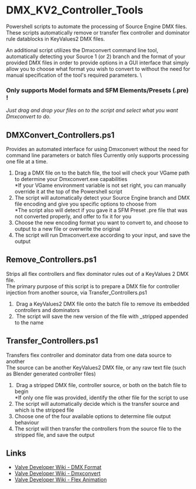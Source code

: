 # DMX_KV2_Controller_Tools
Powershell scripts to automate the processing of Source Engine DMX files. \
These scripts automatically remove or transfer flex controller and dominator rule datablocks in KeyValues2 DMX files.

An additional script utilizes the Dmxconvert command line tool, automatically detecting your Source 1 (or 2) branch and the format of your provided DMX files in order to provide options in a GUI interface that simply allow you to choose what format you wish to convert to without the need for manual specification of the tool's required parameters. \

### Only supports Model formats and SFM Elements/Presets (.pre) !

*Just drag and drop your files on to the script and select what you want Dmxconvert to do.*

## DMXConvert_Controllers.ps1
Provides an automated interface for using Dmxconvert without the need for command line parameters or batch files
Currently only supports processing one file at a time.

1. Drag a DMX file on to the batch file, the tool will check your VGame path to determine your Dmxconvert.exe capabilities \
   *If your VGame environment variable is not set right, you can manually override it at the top of the Powershell script
2. The script will automatically detect your Source Engine branch and DMX file encoding and give you specific options to choose from \
   *The script also will detect if you gave it a SFM Preset .pre file that was not converted properly, and offer to fix it for you
3. Choose the new encoding format you want to convert to, and choose to output to a new file or overwrite the original
4. The script will run Dmxconvert.exe according to your input, and save the output

## Remove_Controllers.ps1
Strips all flex controllers and flex dominator rules out of a KeyValues 2 DMX file. \
The primary purpose of this script is to prepare a DMX file for controller injection from another source, via Transfer_Controllers.ps1

1.  Drag a KeyValues2 DMX file onto the batch file to remove its embedded controllers and dominators
2.  The script will save the new version of the file with _stripped appended to the name

## Transfer_Controllers.ps1
Transfers flex controller and dominator data from one data source to another \
The source can be another KeyValues2 DMX file, or any raw text file (such as Blender generated controller files)

1.  Drag a stripped DMX file, controller source, or both on the batch file to begin \
    *If only one file was provided, identify the other file for the script to use
2. The script will automatically decide which is the transfer source and which is the stripped file
3. Choose one of the four available options to determine file output behaviour
4. The script will then transfer the controllers from the source file to the stripped file, and save the output

## Links
- [Valve Developer Wiki - DMX Format](https://developer.valvesoftware.com/wiki/DMX)
- [Valve Developer Wiki - Dmxconvert](https://developer.valvesoftware.com/wiki/Dmxconvert)
- [Valve Developer Wiki - Flex Animation](https://developer.valvesoftware.com/wiki/Flex_animation#DMX_format)
